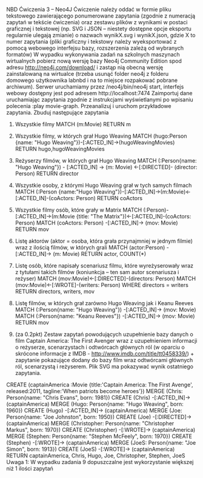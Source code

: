 NBD Ćwiczenia 3 – Neo4J
Ćwiczenie należy oddać w formie pliku tekstowego zawierającego ponumerowane zapytania (zgodnie z numeracją zapytań w tekście ćwiczenia) oraz zestawu plików z wynikami w postaci graficznej i tekstowej (np. SVG i JSON – niestety dostępne opcje eksportu regularnie ulegają zmianie) o nazwach wynikX.svg i wynikX.json, gdzie X to numer zapytania (pliki graficzny i tekstowy należy wyeksportować z pomocą webowego interfejsu bazy, rozszerzenia zależą od wybranych formatów) 
W wypadku wykonywania zadań na szkolnych maszynach wirtualnych pobierz nową wersję bazy Neo4j Community Edition spod adresu http://neo4j.com/download/ i zastąp nią obecną wersję zainstalowaną na wirtualce (trzeba usunąć folder neo4j z folderu domowego użytkownika labnbd i na to miejsce rozpakować pobrane archiwum). Serwer uruchamiamy przez /neo4j/bin/neo4j start, interfejs webowy dostępny jest pod adresem http://localhost:7474 
Zaimportuj dane uruchamiając zapytania zgodnie z instrukcjami wyświetlanymi po wpisaniu polecenia :play movie-graph. Przeanalizuj i uruchom przykładowe zapytania.
Zbuduj następujące zapytania
 
1.	Wszystkie filmy
MATCH (m:Movie) RETURN m

2.	Wszystkie filmy, w których grał Hugo Weaving 
MATCH (hugo:Person {name: "Hugo Weaving"})-[:ACTED_IN]->(hugoWeavingMovies) RETURN hugo,hugoWeavingMovies

3.	Reżyserzy filmów, w których grał Hugo Weaving 
MATCH (:Person{name: "Hugo Weaving"}) - [:ACTED_IN] -> (m: Movie) <-[:DIRECTED]- (director: Person) RETURN director

4.	Wszystkie osoby, z którymi Hugo Weaving grał w tych samych filmach 
MATCH (:Person {name:"Hugo Weaving"})-[:ACTED_IN]->(m:Movie)<-[:ACTED_IN]-(coActors: Person) RETURN coActors

5.	Wszystkie filmy osób, które grały w Matrix
MATCH (:Person)-[:ACTED_IN]->(m:Movie {title: "The Matrix"})<-[:ACTED_IN]-(coActors: Person) MATCH (coActors: Person) -[:ACTED_IN]-> (mov: Movie) RETURN mov

6.	Listę aktorów (aktor = osoba, która grała przynajmniej w jednym filmie) wraz z ilością filmów, w których grali
MATCH (actor:Person) -[:ACTED_IN]-> (m: Movie) RETURN actor, COUNT(*)

7.	Listę osób, które napisały scenariusz filmu, które wyreżyserowały wraz z tytułami takich filmów (koniunkcja – ten sam autor scenariusza i reżyser) 
MATCH (mov:Movie)<-[:DIRECTED]-(directors: Person) MATCH (mov:Movie)<-[:WROTE]-(writers: Person) WHERE directors = writers RETURN directors, writers, mov

8.	Listę filmów, w których grał zarówno Hugo Weaving jak i Keanu Reeves
MATCH (:Person{name: "Hugo Weaving"}) -[:ACTED_IN]-> (mov: Movie) MATCH (:Person{name: "Keanu Reeves"}) -[:ACTED_IN]-> (mov: Movie) RETURN mov

9.	(za 0.2pkt) Zestaw zapytań powodujących uzupełnienie bazy danych o film Captain America: The First Avenger wraz z uzupełnieniem informacji o reżyserze, scenarzystach i odtwórcach głównych ról (w oparciu o skrócone informacje z IMDB - http://www.imdb.com/title/tt0458339/) + zapytanie pokazujące dodany do bazy film wraz odtwórcami głównych ról, scenarzystą i reżyserem. Plik SVG ma pokazywać wynik ostatniego zapytania.  

CREATE (captainAmerica :Movie {title:'Captain America: The First Avenge', released:2011, tagline:'When patriots become heroes'}) MERGE (Chris: Person{name: "Chris Evans", born: 1981}) CREATE (Chris) -[:ACTED_IN]-> (captainAmerica) MERGE (Hugo: Person{name: "Hugo Weaving", born: 1960}) CREATE (Hugo) -[:ACTED_IN]-> (captainAmerica) MERGE (Joe: Person{name: "Joe Johnston", born: 1950}) CREATE (Joe) -[:DIRECTED]-> (captainAmerica) MERGE (Christopher: Person{name: "Christopher Markus", born: 1970}) CREATE (Christopher) -[:WROTE]-> (captainAmerica) MERGE (Stephen: Person{name: "Stephen McFeely", born: 1970}) CREATE (Stephen) -[:WROTE]-> (captainAmerica) MERGE (JoeS: Person{name: "Joe Simon", born: 1913}) CREATE (JoeS) -[:WROTE]-> (captainAmerica) RETURN captainAmerica, Chris, Hugo, Joe, Christopher, Stephen, JoeS
Uwaga 1: W wypadku zadania 9 dopuszczalne jest wykorzystanie większej niż 1 ilości zapytań

